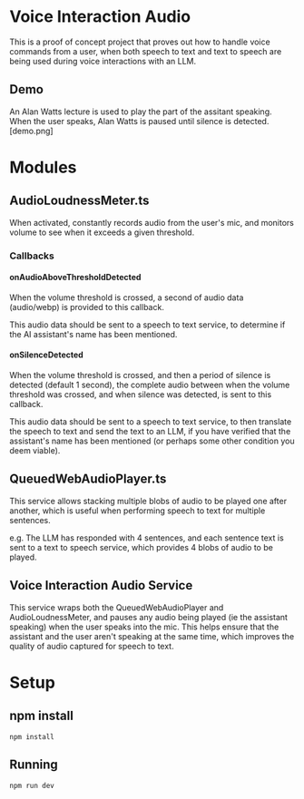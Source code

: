 # Voice Interaction Audio 
This is a proof of concept project that proves out how to handle voice commands from a user, when both speech to text and text to speech are being used during voice interactions with an LLM.

## Demo
An Alan Watts lecture is used to play the part of the assitant speaking.  When the user speaks, Alan Watts is paused until silence is detected.
[demo.png]

# Modules

## AudioLoudnessMeter.ts
When activated, constantly records audio from the user's mic, and monitors volume to see when it exceeds a given threshold.

### Callbacks
#### onAudioAboveThresholdDetected
When the volume threshold is crossed, a second of audio data (audio/webp) is provided to this callback.

This audio data should be sent to a speech to text service, to determine if the AI assistant's name has been mentioned.

#### onSilenceDetected
When the volume threshold is crossed, and then a period of silence is detected (default 1 second), the complete audio between when the volume threshold was crossed, and when silence was detected, is sent to this callback.

This audio data should be sent to a speech to text service, to then translate the speech to text and send the text to an LLM, if you have verified that the assistant's name has been mentioned (or perhaps some other condition you deem viable).


## QueuedWebAudioPlayer.ts
This service allows stacking multiple blobs of audio to be played one after another, which is useful when performing speech to text for multiple sentences.

e.g. The LLM has responded with 4 sentences, and each sentence text is sent to a text to speech service, which provides 4 blobs of audio to be played.

## Voice Interaction Audio Service
This service wraps both the QueuedWebAudioPlayer and AudioLoudnessMeter, and pauses any audio being played (ie the assistant speaking) when the user speaks into the mic.  This helps ensure that the assistant and the user aren't speaking at the same time, which improves the quality of audio captured for speech to text.

# Setup
## npm install
```
npm install
```

## Running
```bash
npm run dev
```


